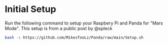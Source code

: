 # Initial Setup
Run the following command to setup your Raspbery Pi and Panda for "Mars Mode". This setup is from a public post by @spleck
```bash
bash -s https://github.com/MikesTooLz/Panda/raw/main/Setup.sh
```
